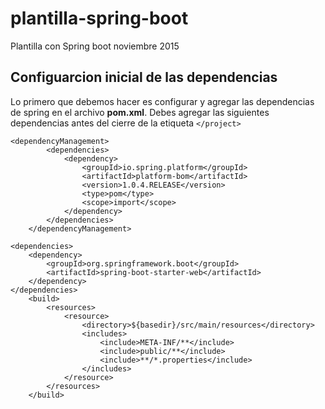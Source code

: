 # plantilla-spring-boot
Plantilla con Spring boot noviembre 2015
## Configuarcion inicial de las dependencias 
 Lo primero que debemos hacer es configurar y agregar las dependencias de spring  en el archivo  **pom.xml**. Debes agregar las siguientes dependencias antes del cierre de la etiqueta ```</project>```
```
<dependencyManagement>
        <dependencies>
            <dependency>
                <groupId>io.spring.platform</groupId>
                <artifactId>platform-bom</artifactId>
                <version>1.0.4.RELEASE</version>
                <type>pom</type>
                <scope>import</scope>
            </dependency>
        </dependencies>
    </dependencyManagement>

<dependencies>
    <dependency>
        <groupId>org.springframework.boot</groupId>
        <artifactId>spring-boot-starter-web</artifactId>
    </dependency>
</dependencies>
    <build>
        <resources>
            <resource>
                <directory>${basedir}/src/main/resources</directory>
                <includes>
                    <include>META-INF/**</include>
                    <include>public/**</include>
                    <include>**/*.properties</include>
                </includes>
            </resource>
        </resources>
    </build>
```
